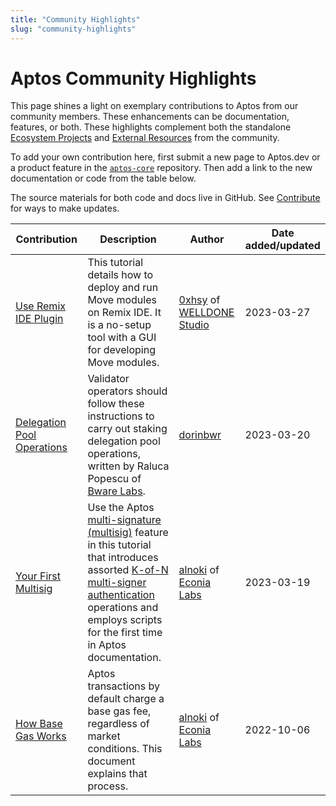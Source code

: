 ```yaml
---
title: "Community Highlights"
slug: "community-highlights"
---
```


# Aptos Community Highlights

This page shines a light on exemplary contributions to Aptos from our community members. These enhancements can be documentation, features, or both. These highlights complement both the standalone [Ecosystem Projects](https://github.com/aptos-foundation/ecosystem-projects) and [External Resources](../external-resources.md) from the community.

To add your own contribution here, first submit a new page to Aptos.dev or a product feature in the [`aptos-core`](https://github.com/aptos-labs/aptos-core) repository. Then add a link to the new documentation or code from the table below.

The source materials for both code and docs live in GitHub. See [Contribute](../index.md) for ways to make updates.

| Contribution | Description | Author | Date added/updated |
| --- | --- | --- | --- |
| [Use Remix IDE Plugin](./remix-ide-plugin.md) | This tutorial details how to deploy and run Move modules on Remix IDE. It is a no-setup tool with a GUI for developing Move modules. | [0xhsy](https://github.com/0xhsy) of [WELLDONE Studio](https://docs.welldonestudio.io/) | 2023-03-27 |
| [Delegation Pool Operations](../../nodes/validator-node/operator/delegation-pool-operations.md) | Validator operators should follow these instructions to carry out staking delegation pool operations, written by Raluca Popescu of [Bware Labs](https://bwarelabs.com/).  | [dorinbwr](https://github.com/dorinbwr) | 2023-03-20 |
| [Your First Multisig](../../tutorials/first-multisig.md) | Use the Aptos [multi-signature (multisig)](../../tutorials/first-multisig.md) feature in this tutorial that introduces assorted [K-of-N multi-signer authentication](../../concepts/accounts.md#multi-signer-authentication) operations and employs scripts for the first time in Aptos documentation. | [alnoki](https://github.com/alnoki) of [Econia Labs](https://www.econialabs.com/) | 2023-03-19 |
| [How Base Gas Works](../../concepts/base-gas.md) | Aptos transactions by default charge a base gas fee, regardless of market conditions. This document explains that process. | [alnoki](https://github.com/alnoki) of [Econia Labs](https://www.econialabs.com/) | 2022-10-06 |
